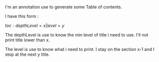 I'm an annotation use to generate some Table of contents. 

I have this form : 

${toc:depthLevel=x|level=y}$

The depthLevel is use to know the min level of title i need to use. I'll not print title lower than x.

The level is use to know what i need to print. I stay on the section x-1 and I stop at the next y title.